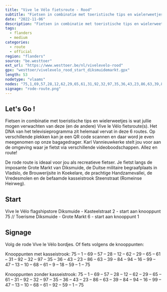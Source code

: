 ```yaml
---
title: "Vive le Vélo fietsroute - Rood"
subtitle: "Fietsen in combinatie met toeristische tips en wielerweetjes is wat jullie mogen verwachten van deze (en de andere) Vive le Vélo fietsroute(s)"
date: "2022-11-06"
description: "Fietsen in combinatie met toeristische tips en wielerweetjes is wat jullie mogen verwachten van deze (en de andere) Vive le Vélo fietsroute(s)" 
tags:
  - flanders
  - medium
categories: 
  - route
  - official
region: "flanders"
source: "be.westtoer"
ext_url: "https://www.westtoer.be/nl/vivelevelo-rood"
gpx: "westtoer/vivelevelo_rood_start_diksmuidemarkt.gpx"
length: 53
nodetype: "vlaams"
nodes: "75,1,69,57,28,12,62,29,65,61,31,92,32,97,35,36,43,23,86,63,39,84,94,16,99,47,13,10,68,61,9,18,59,1,75"
signage: "rode-route.png"
---
```


## Let's Go !

Fietsen in combinatie met toeristische tips en wielerweetjes is wat jullie mogen verwachten van deze (en de andere) Vive le Vélo fietsroute(s). Het DNA van het televisieprogramma zit helemaal vervat in deze 6 routes. Op verschillende plekken kan je een QR code scannen en daar word je even meegenomen op onze bagagedrager. Karl Vannieuwkerke stelt jou voor aan de omgeving waar je fietst via verschillende videoboodschappen. Allez en route!

De rode route is ideaal voor jou als recreatieve fietser. Je fietst langs de imposante Grote Markt van Diksmuide, de Duitse militaire begraafplaats in Vladslo, de Brouwerijsite in Koekelare, de prachtige Handzamevallei, de Vredesmolen en de befaamde kasseistrook Steenstraat (Romeinse Heirweg).

## Start 

Vive le Vélo flagshipstore Diksmuide - Kasteelstraat 2 - start aan knooppunt 75 // Toerisme Diksmuide - Grote Markt 6 - start aan knooppunt 1

## Signage

Volg de rode Vive le Vélo bordjes. Of fiets volgens de knooppunten:

Knooppunten met kasseistrook: 75 – 1 – 69 – 57 – 28 – 12 – 62 – 29 – 65 – 61 – 31 – 92 – 32 – 97 – 35 – 36 – 43 – 23 – 86 – 63 – 39 – 84 – 94 – 16 – 99 – 47 – 13 – 10 – 68 – 61 – 9 – 18 – 59 – 1 – 75 

Knooppunten zonder kasseistrook: 75 – 1 – 69 – 57 – 28 – 12 – 62 – 29 – 65 – 61 – 31 – 92 – 32 – 97 – 35 – 36 – 43 – 23 – 86 – 63 – 39 – 84 – 94 – 16 – 99 – 47 – 13 – 10 – 68 – 61 – 92 – 59 – 1 – 75